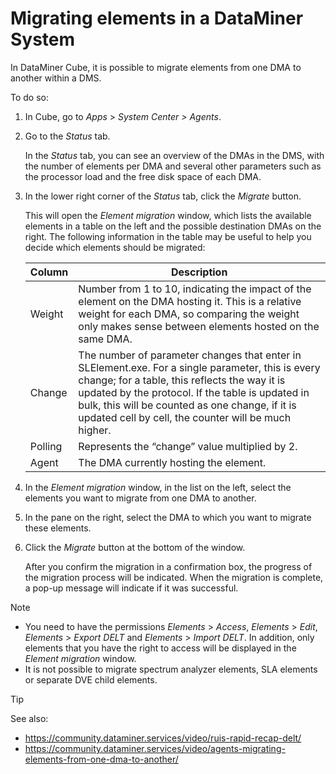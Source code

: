 # Migrating elements in a DataMiner System

In DataMiner Cube, it is possible to migrate elements from one DMA to another within a DMS.

To do so:

1. In Cube, go to *Apps* > *System Center \> Agents*.

2. Go to the *Status* tab.

    In the *Status* tab, you can see an overview of the DMAs in the DMS, with the number of elements per DMA and several other parameters such as the processor load and the free disk space of each DMA.

3. In the lower right corner of the *Status* tab, click the *Migrate* button.

    This will open the *Element migration* window, which lists the available elements in a table on the left and the possible destination DMAs on the right.     The following information in the table may be useful to help you decide which elements should be migrated:

    | Column | Description                                                                                                                                                                                                                                                                                                       |
    |----------|-------------------------------------------------------------------------------------------------------------------------------------------------------------------------------------------------------------------------------------------------------------------------------------------------------------------|
    | Weight   | Number from 1 to 10, indicating the impact of the element on the DMA hosting it. This is a relative weight for each DMA, so comparing the weight only makes sense between elements hosted on the same DMA.                                                                                                        |
    | Change   | The number of parameter changes that enter in SLElement.exe. For a single parameter, this is every change; for a table, this reflects the way it is updated by the protocol. If the table is updated in bulk, this will be counted as one change, if it is updated cell by cell, the counter will be much higher. |
    | Polling  | Represents the “change” value multiplied by 2.                                                                                                                                                                                                                                                                    |
    | Agent    | The DMA currently hosting the element.                                                                                                                                                                                                                                                                            |

4. In the *Element migration* window, in the list on the left, select the elements you want to migrate from one DMA to another.

5. In the pane on the right, select the DMA to which you want to migrate these elements.

6. Click the *Migrate* button at the bottom of the window.

    After you confirm the migration in a confirmation box, the progress of the migration process will be indicated. When the migration is complete, a pop-up message will indicate if it was successful.

> [!NOTE]
> -  You need to have the permissions *Elements* > *Access*, *Elements* > *Edit*, *Elements* > *Export DELT* and *Elements* > *Import DELT*. In addition, only elements that you have the right to access will be displayed in the *Element migration* window.
> -  It is not possible to migrate spectrum analyzer elements, SLA elements or separate DVE child elements.

> [!TIP]
> See also:
> -  <https://community.dataminer.services/video/ruis-rapid-recap-delt/> 
> -  <https://community.dataminer.services/video/agents-migrating-elements-from-one-dma-to-another/> 
>
